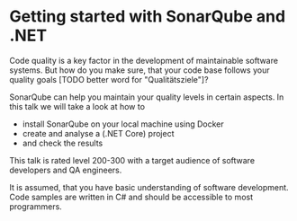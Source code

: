 # Getting started with SonarQube and .NET

Code quality is a key factor in the development of maintainable software systems. But how do you make sure, that
your code base follows your quality goals [TODO better word for "Qualitätsziele"]?

SonarQube can help you maintain your quality levels in certain aspects. In this talk we will take a look at how to 
* install SonarQube on your local machine using Docker
* create and analyse a (.NET Core) project 
* and check the results

This talk is rated level 200-300 with a target audience of software developers and QA engineers.

It is assumed, that you have basic understanding of software development.
Code samples are written in C# and should be accessible to most programmers.